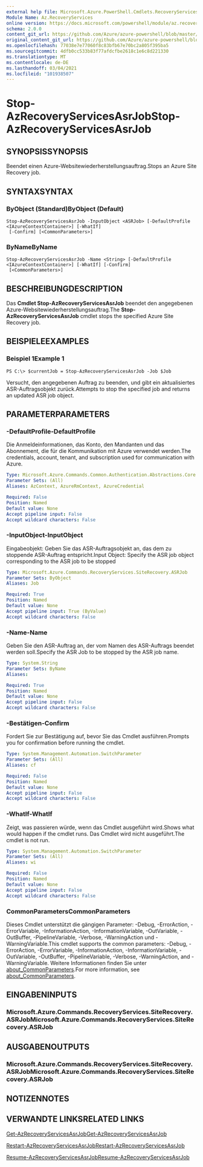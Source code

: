 ```yaml
---
external help file: Microsoft.Azure.PowerShell.Cmdlets.RecoveryServices.SiteRecovery.dll-Help.xml
Module Name: Az.RecoveryServices
online version: https://docs.microsoft.com/powershell/module/az.recoveryservices/stop-azrecoveryservicesasrjob
schema: 2.0.0
content_git_url: https://github.com/Azure/azure-powershell/blob/master/src/RecoveryServices/RecoveryServices/help/Stop-AzRecoveryServicesAsrJob.md
original_content_git_url: https://github.com/Azure/azure-powershell/blob/master/src/RecoveryServices/RecoveryServices/help/Stop-AzRecoveryServicesAsrJob.md
ms.openlocfilehash: 77038e7e77060f8c83bfb67e70bc2a805f395ba5
ms.sourcegitcommit: 4dfb0cc533b83f77afdcfbe2618c1e6c8d221330
ms.translationtype: MT
ms.contentlocale: de-DE
ms.lasthandoff: 03/04/2021
ms.locfileid: "101938507"
---
```

# <span data-ttu-id="0d0e7-101">Stop-AzRecoveryServicesAsrJob</span><span class="sxs-lookup"><span data-stu-id="0d0e7-101">Stop-AzRecoveryServicesAsrJob</span></span>

## <span data-ttu-id="0d0e7-102">SYNOPSIS</span><span class="sxs-lookup"><span data-stu-id="0d0e7-102">SYNOPSIS</span></span>
<span data-ttu-id="0d0e7-103">Beendet einen Azure-Websitewiederherstellungsauftrag.</span><span class="sxs-lookup"><span data-stu-id="0d0e7-103">Stops an Azure Site Recovery job.</span></span>

## <span data-ttu-id="0d0e7-104">SYNTAX</span><span class="sxs-lookup"><span data-stu-id="0d0e7-104">SYNTAX</span></span>

### <span data-ttu-id="0d0e7-105">ByObject (Standard)</span><span class="sxs-lookup"><span data-stu-id="0d0e7-105">ByObject (Default)</span></span>
```
Stop-AzRecoveryServicesAsrJob -InputObject <ASRJob> [-DefaultProfile <IAzureContextContainer>] [-WhatIf]
 [-Confirm] [<CommonParameters>]
```

### <span data-ttu-id="0d0e7-106">ByName</span><span class="sxs-lookup"><span data-stu-id="0d0e7-106">ByName</span></span>
```
Stop-AzRecoveryServicesAsrJob -Name <String> [-DefaultProfile <IAzureContextContainer>] [-WhatIf] [-Confirm]
 [<CommonParameters>]
```

## <span data-ttu-id="0d0e7-107">BESCHREIBUNG</span><span class="sxs-lookup"><span data-stu-id="0d0e7-107">DESCRIPTION</span></span>
<span data-ttu-id="0d0e7-108">Das **Cmdlet Stop-AzRecoveryServicesAsrJob** beendet den angegebenen Azure-Websitewiederherstellungsauftrag.</span><span class="sxs-lookup"><span data-stu-id="0d0e7-108">The **Stop-AzRecoveryServicesAsrJob** cmdlet stops the specified Azure Site Recovery job.</span></span>

## <span data-ttu-id="0d0e7-109">BEISPIELE</span><span class="sxs-lookup"><span data-stu-id="0d0e7-109">EXAMPLES</span></span>

### <span data-ttu-id="0d0e7-110">Beispiel 1</span><span class="sxs-lookup"><span data-stu-id="0d0e7-110">Example 1</span></span>
```
PS C:\> $currentJob = Stop-AzRecoveryServicesAsrJob -Job $Job
```

<span data-ttu-id="0d0e7-111">Versucht, den angegebenen Auftrag zu beenden, und gibt ein aktualisiertes ASR-Auftragsobjekt zurück.</span><span class="sxs-lookup"><span data-stu-id="0d0e7-111">Attempts to stop the specified job and returns an updated ASR job object.</span></span>

## <span data-ttu-id="0d0e7-112">PARAMETER</span><span class="sxs-lookup"><span data-stu-id="0d0e7-112">PARAMETERS</span></span>

### <span data-ttu-id="0d0e7-113">-DefaultProfile</span><span class="sxs-lookup"><span data-stu-id="0d0e7-113">-DefaultProfile</span></span>
<span data-ttu-id="0d0e7-114">Die Anmeldeinformationen, das Konto, den Mandanten und das Abonnement, die für die Kommunikation mit Azure verwendet werden.</span><span class="sxs-lookup"><span data-stu-id="0d0e7-114">The credentials, account, tenant, and subscription used for communication with Azure.</span></span>


```yaml
Type: Microsoft.Azure.Commands.Common.Authentication.Abstractions.Core.IAzureContextContainer
Parameter Sets: (All)
Aliases: AzContext, AzureRmContext, AzureCredential

Required: False
Position: Named
Default value: None
Accept pipeline input: False
Accept wildcard characters: False
```

### <span data-ttu-id="0d0e7-115">-InputObject</span><span class="sxs-lookup"><span data-stu-id="0d0e7-115">-InputObject</span></span>
<span data-ttu-id="0d0e7-116">Eingabeobjekt: Geben Sie das ASR-Auftragsobjekt an, das dem zu stoppende ASR-Auftrag entspricht.</span><span class="sxs-lookup"><span data-stu-id="0d0e7-116">Input Object: Specify the ASR job object corresponding to the ASR job to be stopped</span></span>

```yaml
Type: Microsoft.Azure.Commands.RecoveryServices.SiteRecovery.ASRJob
Parameter Sets: ByObject
Aliases: Job

Required: True
Position: Named
Default value: None
Accept pipeline input: True (ByValue)
Accept wildcard characters: False
```

### <span data-ttu-id="0d0e7-117">-Name</span><span class="sxs-lookup"><span data-stu-id="0d0e7-117">-Name</span></span>
<span data-ttu-id="0d0e7-118">Geben Sie den ASR-Auftrag an, der vom Namen des ASR-Auftrags beendet werden soll.</span><span class="sxs-lookup"><span data-stu-id="0d0e7-118">Specify the ASR Job to be stopped by the ASR job name.</span></span>

```yaml
Type: System.String
Parameter Sets: ByName
Aliases:

Required: True
Position: Named
Default value: None
Accept pipeline input: False
Accept wildcard characters: False
```

### <span data-ttu-id="0d0e7-119">-Bestätigen</span><span class="sxs-lookup"><span data-stu-id="0d0e7-119">-Confirm</span></span>
<span data-ttu-id="0d0e7-120">Fordert Sie zur Bestätigung auf, bevor Sie das Cmdlet ausführen.</span><span class="sxs-lookup"><span data-stu-id="0d0e7-120">Prompts you for confirmation before running the cmdlet.</span></span>

```yaml
Type: System.Management.Automation.SwitchParameter
Parameter Sets: (All)
Aliases: cf

Required: False
Position: Named
Default value: None
Accept pipeline input: False
Accept wildcard characters: False
```

### <span data-ttu-id="0d0e7-121">-WhatIf</span><span class="sxs-lookup"><span data-stu-id="0d0e7-121">-WhatIf</span></span>
<span data-ttu-id="0d0e7-122">Zeigt, was passieren würde, wenn das Cmdlet ausgeführt wird.</span><span class="sxs-lookup"><span data-stu-id="0d0e7-122">Shows what would happen if the cmdlet runs.</span></span> <span data-ttu-id="0d0e7-123">Das Cmdlet wird nicht ausgeführt.</span><span class="sxs-lookup"><span data-stu-id="0d0e7-123">The cmdlet is not run.</span></span>

```yaml
Type: System.Management.Automation.SwitchParameter
Parameter Sets: (All)
Aliases: wi

Required: False
Position: Named
Default value: None
Accept pipeline input: False
Accept wildcard characters: False
```

### <span data-ttu-id="0d0e7-124">CommonParameters</span><span class="sxs-lookup"><span data-stu-id="0d0e7-124">CommonParameters</span></span>
<span data-ttu-id="0d0e7-125">Dieses Cmdlet unterstützt die gängigen Parameter: -Debug, -ErrorAction, -ErrorVariable, -InformationAction, -InformationVariable, -OutVariable, -OutBuffer, -PipelineVariable, -Verbose, -WarningAction und -WarningVariable.</span><span class="sxs-lookup"><span data-stu-id="0d0e7-125">This cmdlet supports the common parameters: -Debug, -ErrorAction, -ErrorVariable, -InformationAction, -InformationVariable, -OutVariable, -OutBuffer, -PipelineVariable, -Verbose, -WarningAction, and -WarningVariable.</span></span> <span data-ttu-id="0d0e7-126">Weitere Informationen finden Sie unter [about_CommonParameters](http://go.microsoft.com/fwlink/?LinkID=113216).</span><span class="sxs-lookup"><span data-stu-id="0d0e7-126">For more information, see [about_CommonParameters](http://go.microsoft.com/fwlink/?LinkID=113216).</span></span>

## <span data-ttu-id="0d0e7-127">EINGABEN</span><span class="sxs-lookup"><span data-stu-id="0d0e7-127">INPUTS</span></span>

### <span data-ttu-id="0d0e7-128">Microsoft.Azure.Commands.RecoveryServices.SiteRecovery.ASRJob</span><span class="sxs-lookup"><span data-stu-id="0d0e7-128">Microsoft.Azure.Commands.RecoveryServices.SiteRecovery.ASRJob</span></span>

## <span data-ttu-id="0d0e7-129">AUSGABEN</span><span class="sxs-lookup"><span data-stu-id="0d0e7-129">OUTPUTS</span></span>

### <span data-ttu-id="0d0e7-130">Microsoft.Azure.Commands.RecoveryServices.SiteRecovery.ASRJob</span><span class="sxs-lookup"><span data-stu-id="0d0e7-130">Microsoft.Azure.Commands.RecoveryServices.SiteRecovery.ASRJob</span></span>

## <span data-ttu-id="0d0e7-131">NOTIZEN</span><span class="sxs-lookup"><span data-stu-id="0d0e7-131">NOTES</span></span>

## <span data-ttu-id="0d0e7-132">VERWANDTE LINKS</span><span class="sxs-lookup"><span data-stu-id="0d0e7-132">RELATED LINKS</span></span>

[<span data-ttu-id="0d0e7-133">Get-AzRecoveryServicesAsrJob</span><span class="sxs-lookup"><span data-stu-id="0d0e7-133">Get-AzRecoveryServicesAsrJob</span></span>](./Get-AzRecoveryServicesAsrJob.md)

[<span data-ttu-id="0d0e7-134">Restart-AzRecoveryServicesAsrJob</span><span class="sxs-lookup"><span data-stu-id="0d0e7-134">Restart-AzRecoveryServicesAsrJob</span></span>](./Restart-AzRecoveryServicesAsrJob.md)

[<span data-ttu-id="0d0e7-135">Resume-AzRecoveryServicesAsrJob</span><span class="sxs-lookup"><span data-stu-id="0d0e7-135">Resume-AzRecoveryServicesAsrJob</span></span>](./Resume-AzRecoveryServicesAsrJob.md)
